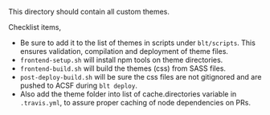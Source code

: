 This directory should contain all custom themes.

Checklist items,
- Be sure to add it to the list of themes in scripts under `blt/scripts`. This
ensures validation, compilation and deployment of theme files.
- `frontend-setup.sh` will install npm tools on theme directories.
- `frontend-build.sh` will build the themes (css) from SASS files.
- `post-deploy-build.sh` will be sure the css files are not gitignored and are
pushed to ACSF during `blt deploy`.
- Also add the theme folder into list of cache.directories variable in
`.travis.yml`, to assure proper caching of node dependencies on PRs.
